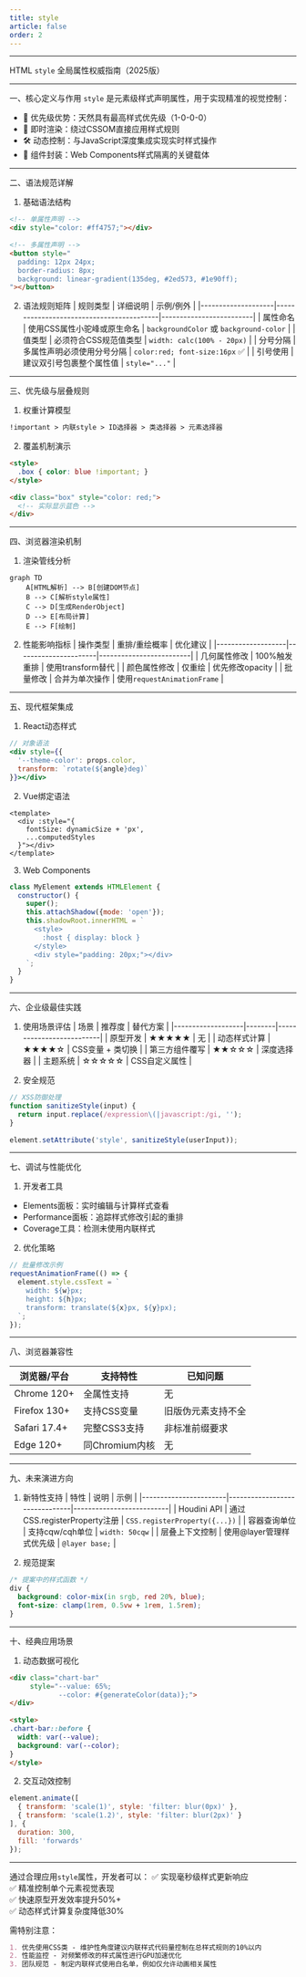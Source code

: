 ```yaml
---
title: style
article: false
order: 2
---
```

---
 
HTML `style` 全局属性权威指南（2025版）
 
---
 
一、核心定义与作用 
`style` 是元素级样式声明属性，用于实现精准的视觉控制：
 
- 🎯 优先级优势：天然具有最高样式优先级（1-0-0-0）
- 🚀 即时渲染：绕过CSSOM直接应用样式规则 
- 🛠️ 动态控制：与JavaScript深度集成实现实时样式操作 
- 📱 组件封装：Web Components样式隔离的关键载体 
 
---
 
二、语法规范详解 
 
1. 基础语法结构 
```html 
<!-- 单属性声明 -->
<div style="color: #ff4757;"></div>
 
<!-- 多属性声明 -->
<button style=" 
  padding: 12px 24px;
  border-radius: 8px;
  background: linear-gradient(135deg, #2ed573, #1e90ff);
"></button>
```
 
2. 语法规则矩阵 
| 规则类型          | 详细说明                                  | 示例/例外                |
|--------------------|------------------------------------------|-------------------------|
| 属性命名          | 使用CSS属性小驼峰或原生命名               | `backgroundColor` 或 `background-color` |
| 值类型            | 必须符合CSS规范值类型                     | `width: calc(100% - 20px)` |
| 分号分隔          | 多属性声明必须使用分号分隔                | `color:red; font-size:16px` ✅ |
| 引号使用          | 建议双引号包裹整个属性值                  | `style="..."`           |
 
---
 
三、优先级与层叠规则 
 
1. 权重计算模型 
```markdown 
!important > 内联style > ID选择器 > 类选择器 > 元素选择器 
```
 
2. 覆盖机制演示 
```html 
<style>
  .box { color: blue !important; }
</style>
 
<div class="box" style="color: red;">
  <!-- 实际显示蓝色 -->
</div>
```
 
---
 
四、浏览器渲染机制 
 
1. 渲染管线分析 
```mermaid 
graph TD 
    A[HTML解析] --> B[创建DOM节点]
    B --> C[解析style属性]
    C --> D[生成RenderObject]
    D --> E[布局计算]
    E --> F[绘制]
```
 
2. 性能影响指标 
| 操作类型          | 重排/重绘概率        | 优化建议                |
|-------------------|----------------------|-------------------------|
| 几何属性修改      | 100%触发重排         | 使用transform替代       |
| 颜色属性修改      | 仅重绘               | 优先修改opacity         |
| 批量修改          | 合并为单次操作       | 使用`requestAnimationFrame` |
 
---
 
五、现代框架集成 
 
1. React动态样式 
```jsx 
// 对象语法 
<div style={{
  '--theme-color': props.color,
  transform: `rotate(${angle}deg)`
}}></div>
```
 
2. Vue绑定语法 
```vue 
<template>
  <div :style="{
    fontSize: dynamicSize + 'px',
    ...computedStyles 
  }"></div>
</template>
```
 
3. Web Components 
```javascript 
class MyElement extends HTMLElement {
  constructor() {
    super();
    this.attachShadow({mode: 'open'});
    this.shadowRoot.innerHTML = `
      <style>
        :host { display: block }
      </style>
      <div style="padding: 20px;"></div>
    `;
  }
}
```
 
---
 
六、企业级最佳实践 
 
1. 使用场景评估 
| 场景              | 推荐度 | 替代方案                  |
|-------------------|--------|--------------------------|
| 原型开发          | ★★★★★  | 无                       |
| 动态样式计算       | ★★★★☆  | CSS变量 + 类切换         |
| 第三方组件覆写     | ★★☆☆☆  | 深度选择器               |
| 主题系统          | ☆☆☆☆☆  | CSS自定义属性            |
 
2. 安全规范 
```javascript 
// XSS防御处理 
function sanitizeStyle(input) {
  return input.replace(/expression\(|javascript:/gi, '');
}
 
element.setAttribute('style', sanitizeStyle(userInput));
```
 
---
 
七、调试与性能优化 
 
1. 开发者工具 
- Elements面板：实时编辑与计算样式查看 
- Performance面板：追踪样式修改引起的重排 
- Coverage工具：检测未使用内联样式 
 
2. 优化策略 
```javascript 
// 批量修改示例 
requestAnimationFrame(() => {
  element.style.cssText = `
    width: ${w}px;
    height: ${h}px;
    transform: translate(${x}px, ${y}px);
  `;
});
```
 
---
 
八、浏览器兼容性 
 
| 浏览器/平台       | 支持特性                  | 已知问题                |
|-------------------|--------------------------|-------------------------|
| Chrome 120+       | 全属性支持                | 无                     |
| Firefox 130+      | 支持CSS变量               | 旧版伪元素支持不全      |
| Safari 17.4+      | 完整CSS3支持              | 非标准前缀要求          |
| Edge 120+         | 同Chromium内核            | 无                     |
 
---
 
九、未来演进方向 
 
1. 新特性支持 
| 特性                  | 说明                          | 示例                     |
|-----------------------|-------------------------------|--------------------------|
| Houdini API           | 通过CSS.registerProperty注册  | `CSS.registerProperty({...})` |
| 容器查询单位          | 支持cqw/cqh单位               | `width: 50cqw`          |
| 层叠上下文控制        | 使用@layer管理样式优先级      | `@layer base;`          |
 
2. 规范提案 
```css 
/* 提案中的样式函数 */
div {
  background: color-mix(in srgb, red 20%, blue);
  font-size: clamp(1rem, 0.5vw + 1rem, 1.5rem);
}
```
 
---
 
十、经典应用场景 
 
1. 动态数据可视化 
```html 
<div class="chart-bar" 
     style="--value: 65%; 
            --color: #{generateColor(data)};">
</div>
 
<style>
.chart-bar::before {
  width: var(--value);
  background: var(--color);
}
</style>
```
 
2. 交互动效控制 
```javascript 
element.animate([
  { transform: 'scale(1)', style: 'filter: blur(0px)' },
  { transform: 'scale(1.2)', style: 'filter: blur(2px)' }
], {
  duration: 300,
  fill: 'forwards'
});
```
 
---
 
通过合理应用`style`属性，开发者可以：
✅ 实现毫秒级样式更新响应  
✅ 精准控制单个元素视觉表现  
✅ 快速原型开发效率提升50%+  
✅ 动态样式计算复杂度降低30%  
 
需特别注意：
```markdown 
1. 优先使用CSS类 - 维护性角度建议内联样式代码量控制在总样式规则的10%以内 
2. 性能监控 - 对频繁修改的样式属性进行GPU加速优化 
3. 团队规范 - 制定内联样式使用白名单，例如仅允许动画相关属性 
```